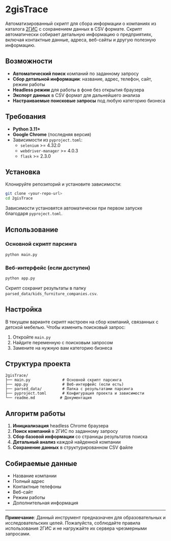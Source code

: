 
# 2gisTrace

Автоматизированный скрипт для сбора информации о компаниях из каталога [2ГИС](https://2gis.ru) с сохранением данных в CSV формате. Скрипт автоматически собирает детальную информацию о предприятиях, включая контактные данные, адреса, веб-сайты и другую полезную информацию.

## Возможности

- **Автоматический поиск** компаний по заданному запросу
- **Сбор детальной информации**: название, адрес, телефон, сайт, режим работы
- **Headless режим** для работы в фоне без открытия браузера
- **Экспорт данных** в CSV формат для дальнейшего анализа
- **Настраиваемые поисковые запросы** под любую категорию бизнеса

## Требования

- **Python 3.11+**
- **Google Chrome** (последняя версия)
- Зависимости из `pyproject.toml`:
  - `selenium` >= 4.32.0
  - `webdriver-manager` >= 4.0.3
  - `flask` >= 2.3.0

## Установка

Клонируйте репозиторий и установите зависимости:

```bash
git clone <your-repo-url>
cd 2gisTrace
```

Зависимости установятся автоматически при первом запуске благодаря `pyproject.toml`.

## Использование

### Основной скрипт парсинга

```bash
python main.py
```

### Веб-интерфейс (если доступен)

```bash
python app.py
```

Скрипт сохранит результаты в папку `parsed_data/kids_furniture_companies.csv`.

## Настройка

В текущем варианте скрипт настроен на сбор компаний, связанных с детской мебелью. Чтобы изменить поисковый запрос:

1. Откройте `main.py`
2. Найдите переменную с поисковым запросом
3. Замените на нужную вам категорию бизнеса

## Структура проекта

```
2gisTrace/
├── main.py              # Основной скрипт парсинга
├── app.py               # Веб-интерфейс (если есть)
├── parsed_data/         # Папка с результатами парсинга
├── pyproject.toml       # Конфигурация проекта и зависимости
└── readme.md           # Документация
```

## Алгоритм работы

1. **Инициализация** headless Chrome браузера
2. **Поиск компаний** в 2ГИС по заданному запросу
3. **Сбор базовой информации** со страницы результатов поиска
4. **Детальный анализ** каждой найденной компании
5. **Сохранение данных** в структурированном CSV файле

## Собираемые данные

- Название компании
- Полный адрес
- Контактные телефоны
- Веб-сайт
- Режим работы
- Дополнительная информация

---

**Примечание**: Данный инструмент предназначен для образовательных и исследовательских целей. Пожалуйста, соблюдайте правила использования 2ГИС и не нагружайте их сервера чрезмерными запросами.
